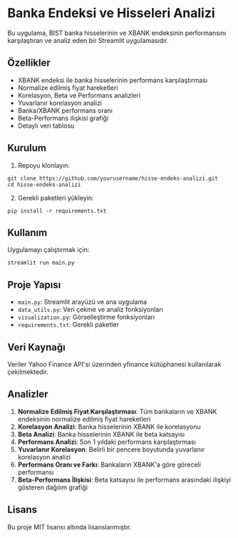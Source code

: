 # Banka Endeksi ve Hisseleri Analizi

Bu uygulama, BIST banka hisselerinin ve XBANK endeksinin performansını karşılaştıran ve analiz eden bir Streamlit uygulamasıdır.

## Özellikler

- XBANK endeksi ile banka hisselerinin performans karşılaştırması
- Normalize edilmiş fiyat hareketleri
- Korelasyon, Beta ve Performans analizleri
- Yuvarlanır korelasyon analizi
- Banka/XBANK performans oranı
- Beta-Performans ilişkisi grafiği
- Detaylı veri tablosu

## Kurulum

1. Repoyu klonlayın:
```
git clone https://github.com/yourusername/hisse-endeks-analizi.git
cd hisse-endeks-analizi
```

2. Gerekli paketleri yükleyin:
```
pip install -r requirements.txt
```

## Kullanım

Uygulamayı çalıştırmak için:
```
streamlit run main.py
```

## Proje Yapısı

- `main.py`: Streamlit arayüzü ve ana uygulama
- `data_utils.py`: Veri çekme ve analiz fonksiyonları
- `visualization.py`: Görselleştirme fonksiyonları
- `requirements.txt`: Gerekli paketler

## Veri Kaynağı

Veriler Yahoo Finance API'si üzerinden yfinance kütüphanesi kullanılarak çekilmektedir.

## Analizler

1. **Normalize Edilmiş Fiyat Karşılaştırması**: Tüm bankaların ve XBANK endeksinin normalize edilmiş fiyat hareketleri
2. **Korelasyon Analizi**: Banka hisselerinin XBANK ile korelasyonu
3. **Beta Analizi**: Banka hisselerinin XBANK ile beta katsayısı
4. **Performans Analizi**: Son 1 yıldaki performans karşılaştırması
5. **Yuvarlanır Korelasyon**: Belirli bir pencere boyutunda yuvarlanır korelasyon analizi
6. **Performans Oranı ve Farkı**: Bankaların XBANK'a göre göreceli performansı
7. **Beta-Performans İlişkisi**: Beta katsayısı ile performans arasındaki ilişkiyi gösteren dağılım grafiği

## Lisans

Bu proje MIT lisansı altında lisanslanmıştır. 